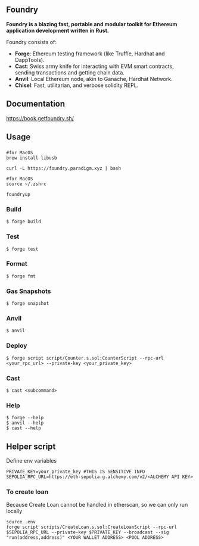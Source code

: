 ## Foundry

**Foundry is a blazing fast, portable and modular toolkit for Ethereum application development written in Rust.**

Foundry consists of:

-   **Forge**: Ethereum testing framework (like Truffle, Hardhat and DappTools).
-   **Cast**: Swiss army knife for interacting with EVM smart contracts, sending transactions and getting chain data.
-   **Anvil**: Local Ethereum node, akin to Ganache, Hardhat Network.
-   **Chisel**: Fast, utilitarian, and verbose solidity REPL.

## Documentation

https://book.getfoundry.sh/

## Usage

### 
```
#for MacOS
brew install libusb

curl -L https://foundry.paradigm.xyz | bash

#for MacOS
source ~/.zshrc 

foundryup
```
### Build

```shell
$ forge build
```

### Test

```shell
$ forge test
```

### Format

```shell
$ forge fmt
```

### Gas Snapshots

```shell
$ forge snapshot
```

### Anvil

```shell
$ anvil
```

### Deploy

```shell
$ forge script script/Counter.s.sol:CounterScript --rpc-url <your_rpc_url> --private-key <your_private_key>
```

### Cast

```shell
$ cast <subcommand>
```

### Help

```shell
$ forge --help
$ anvil --help
$ cast --help
```

## Helper script
Define env variables
```
PRIVATE_KEY=your_private_key #THIS IS SENSITIVE INFO
SEPOLIA_RPC_URL=https://eth-sepolia.g.alchemy.com/v2/<ALCHEMY API KEY>
```
### To create loan
Because Create Loan cannot be handled in etherscan, so we can only run locally
```
source .env
forge script scripts/CreateLoan.s.sol:CreateLoanScript --rpc-url $SEPOLIA_RPC_URL --private-key $PRIVATE_KEY --broadcast --sig "run(address,address)" <YOUR WALLET ADDRESS> <POOL ADDRESS>
```
